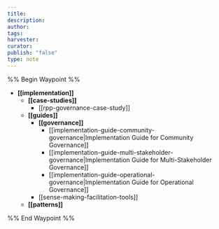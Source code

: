 ```yaml
---
title: 
description: 
author: 
tags: 
harvester: 
curator: 
publish: "false"
type: note
---
```

%% Begin Waypoint %%
- **[[implementation]]**
  - **[[case-studies]]**
    - [[rpp-governance-case-study]]
  - **[[guides]]**
    - **[[governance]]**
      - [[implementation-guide-community-governance|Implementation Guide for Community Governance]]
      - [[implementation-guide-multi-stakeholder-governance|Implementation Guide for Multi-Stakeholder Governance]]
      - [[implementation-guide-operational-governance|Implementation Guide for Operational Governance]]
    - [[sense-making-facilitation-tools]]
  - **[[patterns]]**

%% End Waypoint %%